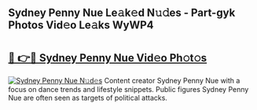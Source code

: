 ## Sydney Penny Nue Le𝚊k𝚎d N𝚞𝚍es - Part-gyk Photos Vid𝚎o Le𝚊ks WyWP4

# <h2><a href="http://fb45yv8.evod.top/?m=Sydney+Penny+Nue">🔗 👉🔴 Sydney Penny Nue Vid𝚎o Ph𝚘t𝚘s</a></h2>

[![Sydney Penny Nue N𝚞d𝚎s](https://i.imgur.com/8V9OHl7.gif)](http://fb45yv8.evod.top/?m=Sydney+Penny+Nue)
Content creator Sydney Penny Nue with a focus on dance trends and lifestyle snippets. Public figures Sydney Penny Nue are often seen as targets of political attacks. 
